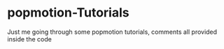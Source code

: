 # popmotion-Tutorials
Just me going through some popmotion tutorials, comments all provided inside the code
